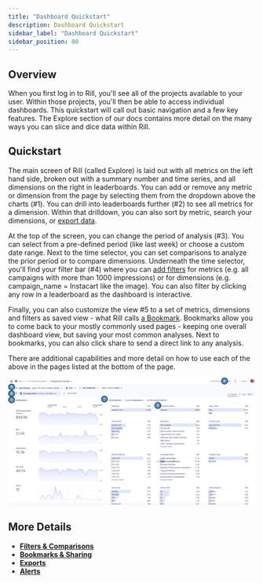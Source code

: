 ```yaml
---
title: "Dashboard Quickstart"
description: Dashboard Quickstart
sidebar_label: "Dashboard Quickstart"
sidebar_position: 00
---
```



## Overview

When you first log in to Rill, you'll see all of the projects available to your user. Within those projects, you'll then be able to access individual dashboards. This quickstart will call out basic navigation and a few key features. The Explore section of our docs contains more detail on the many ways you can slice and dice data within Rill. 

## Quickstart

The main screen of Rill (called Explore) is laid out with all metrics on the left hand side, broken out with a summary number and time series, and all dimensions on the right in leaderboards. You can add or remove any metric or dimension from the page by selecting them from the dropdown above the charts (#1). You can drill into leaderboards further (#2) to see all metrics for a dimension. Within that drilldown, you can also sort by metric, search your dimensions, or [export data](exports.md). 

At the top of the screen, you can change the period of analysis (#3). You can select from a pre-defined period (like last week) or choose a custom date range. Next to the time selector, you can set comparisons to analyze the prior period or to compare dimensions. Underneath the time selector, you'll find your filter bar (#4) where you can [add filters](filters/filters.md) for metrics (e.g. all campaigns with more than 1000 impressions) or for dimensions (e.g. campaign_name = Instacart like the image). You can also filter by clicking any row in a leaderboard as the dashboard is interactive. 

Finally, you can also customize the view #5 to a set of metrics, dimensions and filters as saved view - what Rill calls [a Bookmark](bookmarks.md). Bookmarks allow you to come back to your mostly commonly used pages - keeping one overall dashboard view, but saving your most common analyses. Next to bookmarks, you can also click share to send a direct link to any analysis.

There are additional capabilities and more detail on how to use each of the above in the pages listed at the bottom of the page.

![quickstart](../../static/img/explore/dashboard101/quickstart.png)


## More Details

- **[Filters & Comparisons](filters/filters.md)**
- **[Bookmarks & Sharing](bookmarks.md)**
- **[Exports](exports.md)**
- **[Alerts](alerts.md)**